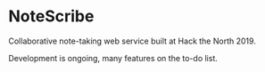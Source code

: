 # NoteScribe
Collaborative note-taking web service built at Hack the North 2019.

Development is ongoing, many features on the to-do list.
